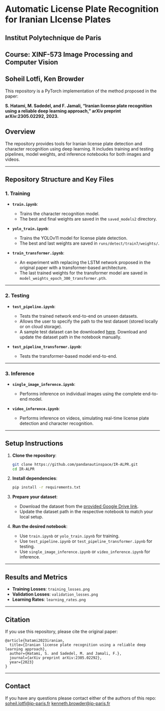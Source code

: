 # Automatic License Plate Recognition for Iranian LIcense Plates
## Institut Polytechnique de Paris
## Course: XINF-573 Image Processing and Computer Vision
## Soheil Lotfi, Ken Browder

This repository is a PyTorch implementation of the method proposed in the paper:

**S. Hatami, M. Sadedel, and F. Jamali, “Iranian license plate recognition using a reliable deep learning approach,” arXiv preprint arXiv:2305.02292, 2023.**

## Overview

The repository provides tools for Iranian license plate detection and character recognition using deep learning. It includes training and testing pipelines, model weights, and inference notebooks for both images and videos.

---

## Repository Structure and Key Files

### 1. **Training**
- **`train.ipynb`**:
  - Trains the character recognition model.
  - The best and final weights are saved in the `saved_models2` directory.

- **`yolo_train.ipynb`**:
  - Trains the YOLOv11 model for license plate detection.
  - The best and last weights are saved in `runs/detect/train7/weights/`.

- **`train_transformer.ipynb`**:
  - An experiment with replacing the LSTM network proposed in the original paper with a transformer-based architecture.
  - The last trained weights for the transformer model are saved in `model_weights_epoch_300_transformer.pth`.

---

### 2. **Testing**
- **`test_pipeline.ipynb`**:
  - Tests the trained network end-to-end on unseen datasets.
  - Allows the user to specify the path to the test dataset (stored locally or on cloud storage).
  - A sample test dataset can be downloaded [here](https://drive.google.com/drive/folders/1ZCwF2mJuQN1LRow7NGCS_27zBy_g2-wJ?usp=sharing). Download and update the dataset path in the notebook manually.

- **`test_pipeline_transformer.ipynb`**:
  - Tests the transformer-based model end-to-end.

---

### 3. **Inference**
- **`single_image_inference.ipynb`**:
  - Performs inference on individual images using the complete end-to-end model.

- **`video_inference.ipynb`**:
  - Performs inference on videos, simulating real-time license plate detection and character recognition.

---

## Setup Instructions

1. **Clone the repository**:
   ```bash
   git clone https://github.com/pandanautinspace/IR-ALPR.git
   cd IR-ALPR
   ```

2. **Install dependencies**:
   ```bash
   pip install -r requirements.txt
   ```

3. **Prepare your dataset**:
   - Download the dataset from the [provided Google Drive link](https://drive.google.com/drive/folders/1ZCwF2mJuQN1LRow7NGCS_27zBy_g2-wJ?usp=sharing).
   - Update the dataset path in the respective notebook to match your local setup.

4. **Run the desired notebook**:
   - Use `train.ipynb` or `yolo_train.ipynb` for training.
   - Use `test_pipeline.ipynb` or `test_pipeline_transformer.ipynb` for testing.
   - Use `single_image_inference.ipynb` or `video_inference.ipynb` for inference.

---

## Results and Metrics

- **Training Losses**: `training_losses.png`
- **Validation Losses**: `validation_losses.png`
- **Learning Rates**: `learning_rates.png`

---

## Citation

If you use this repository, please cite the original paper:

```
@article{hatami2023iranian,
  title={Iranian license plate recognition using a reliable deep learning approach},
  author={Hatami, S. and Sadedel, M. and Jamali, F.},
  journal={arXiv preprint arXiv:2305.02292},
  year={2023}
}
```

---

## Contact

If you have any questions please contact either of the authors of this repo:
soheil.lotfi@ip-paris.fr
kenneth.browder@ip-paris.fr

